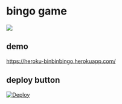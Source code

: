 # bingo game

![](https://github.com/sizukutamago/heroku-bingo/workflows/CI/badge.svg)

## demo
https://heroku-binbinbingo.herokuapp.com/

## deploy button
[![Deploy](https://www.herokucdn.com/deploy/button.svg)](https://heroku.com/deploy?template=https://github.com/sizukutamago/heroku-bingo/tree/master)
